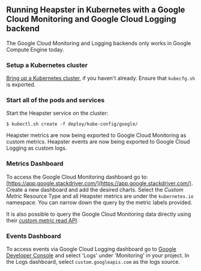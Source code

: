 ## Running Heapster in Kubernetes with a Google Cloud Monitoring and Google Cloud Logging backend

The Google Cloud Monitoring and Logging backends only works in Google Compute Engine today.

### Setup a Kubernetes cluster
[Bring up a Kubernetes cluster](https://github.com/kubernetes/kubernetes), if you haven't already. Ensure that `kubecfg.sh` is exported.

### Start all of the pods and services

Start the Heapster service on the cluster:

```shell
$ kubectl.sh create -f deploy/kube-config/google/
```

Heapster metrics are now being exported to Google Cloud Monitoring as custom metrics. Heapster events are now being exported to Google Cloud Logging as custom logs.

### Metrics Dashboard
To access the Google Cloud Monitoring dashboard go to: [https://app.google.stackdriver.com/](https://app.google.stackdriver.com/). Create a new dashboard and add the desired charts. Select the *Custom Metric* Resource Type and all Heapster metrics are under the `kubernetes.io` namespace. You can narrow down the query by the metric labels provided.

It is also possible to query the Google Cloud Monitoring data directly using their [custom metric read API](https://cloud.google.com/monitoring/custom-metrics/reading-metrics).

### Events Dashboard
To access events via Google Cloud Logging dashboard go to [Google Developer Console](https://cloud.google.com) and select 'Logs' under 'Monitoring' in your project. In the Logs dashboard, select `custom.googleapis.com` as the logs source.
